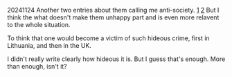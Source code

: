 20241124
Another two entries about them calling me anti-society.
[1](https://github.com/locharp/asylum_diary/blob/main/en/asylum_diary_20.md)
[2](https://github.com/locharp/asylum_diary/blob/main/en/asylum_diary_39.md)
But I think the what doesn't make them unhappy part and is even more relavent to the whole situation.

To think that one would become a victim of such hideous crime, first in Lithuania, and then in the UK.

I didn't really write clearly how hideous it is. But I guess that's enough. More than enough, isn't it?

